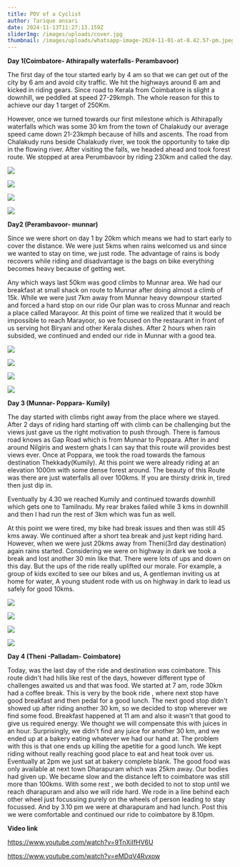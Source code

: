 ```yaml
---
title: POV of a Cyclist
author: Tarique ansari
date: 2024-11-13T11:27:13.159Z
sliderImg: /images/uploads/cover.jpg
thumbnail: /images/uploads/whatsapp-image-2024-11-01-at-8.42.57-pm.jpeg
---
```

**Day 1(Coimbatore- Athirapally waterfalls- Perambavoor)**

The first day of the tour started early by 4 am so that we can get out of the city by 6 am and avoid city traffic. We hit the highways around 6 am and kicked in riding gears. Since road to Kerala from Coimbatore is slight a downhill, we peddled at speed 27-29kmph. The whole reason for this to achieve our day 1 target of 250Km.

However, once we turned towards our first milestone which is Athirapally waterfalls which was some 30 km from the town of Chalakudy our average speed came down 21-23kmph because of hills and ascents. The road from Chalakudy runs beside Chalakudy river, we took the opportunity to take dip in the flowing river. After visiting the falls, we headed ahead and took forest route. We stopped at area Perumbavoor by riding 230km and called the day.

![](/images/uploads/img_20241103_081843.jpg)

![](/images/uploads/img_20241102_061423.jpg)

![](/images/uploads/img_20241101_065218.jpg)

![](/images/uploads/whatsapp-image-2024-11-10-at-8.23.40-pm-1-.jpeg)

**Day2 (Perambavoor- munnar)**

Since we were short on day 1 by 20km which means we had to start early to cover the distance. We were just 5kms when rains welcomed us and since we wanted to stay on time, we just rode. The advantage of rains is body recovers while riding and disadvantage is the bags on bike everything becomes heavy because of getting wet. 

Any which ways last 50km was good climbs to Munnar area. We had our breakfast at small shack on route to Munnar after doing almost a climb of 15k. While we were just 7km away from Munnar heavy downpour started and forced a hard stop on our ride Our plan was to cross Munnar and reach a place called Marayoor. At this point of time we realized that it would be impossible to reach Marayoor, so we focused on the restaurant in front of us serving hot Biryani and other Kerala dishes. After 2 hours when rain subsided, we continued and ended our ride in Munnar with a good tea. 

![](/images/uploads/whatsapp-image-2024-11-10-at-8.23.40-pm-4-.jpeg)

![](/images/uploads/whatsapp-image-2024-11-02-at-11.19.02-pm.jpeg)

![](/images/uploads/whatsapp-image-2024-11-10-at-8.23.40-pm-2-.jpeg)

![](/images/uploads/screenshot-2024-11-13-at-5.26.22 pm.png)

**Day 3 (Munnar- Poppara- Kumily)**

The day started with climbs right away from the place where we stayed. After 2 days of riding hard starting off with climb can be challenging but the views just gave us the right motivation to push through. There is famous road knows as Gap Road which is from Munnar to Poppara. After in and around Nilgiris and western ghats I can say that this route will provides best views ever. Once at Poppara, we took the road towards the famous destination Thekkady(Kumily). At this point we were already riding at an elevation 1000m with some dense forest around. The beauty of this Route was there are just waterfalls all over 100kms. If you are thirsty drink in, tired then just dip in.

Eventually by 4.30 we reached Kumily and continued towards downhill which gets one to Tamilnadu. My rear brakes failed while 3 kms in downhill and then I had run the rest of 3km which was fun as well.

At this point we were tired, my bike had break issues and then was still 45 kms away. We continued after a short tea break and just kept riding hard. However, when we were just 20kms away from Theni(3rd day destination) again rains started. Considering we were on highway in dark we took a break and lost another 30 min like that. There were lots of ups and down on this day. But the ups of the ride really uplifted our morale. For example, a group of kids excited to see our bikes and us, A gentleman inviting us at home for water, A young student rode with us on highway in dark to lead us safely for good 10kms. 

![](/images/uploads/img_20241102_081742.jpg)

![](/images/uploads/img_20241101_172352.jpg)

![](/images/uploads/screenshot-2024-11-13-at-5.01.45 pm.png)

![](/images/uploads/whatsapp-image-2024-11-15-at-11.30.06-am.jpeg)

**D﻿ay 4 (Theni -Palladam- Coimbatore)**

T﻿oday, was the last day of the ride and destination was coimbatore. This route didn't had hills like rest of the days, however different type of challenges awaited us and that was food. We started at 7 am, rode 30km had a coffee break. This is very by the book ride , where next stop have good breakfast and then pedal for a good lunch. The next good stop didn't showed up after riding another 30 km, so we decided to stop wherever we find some food. Breakfast happened at 11 am and also it wasn't that good to give us required energy. We thought we will compensate this with juices in an hour. Surprisingly, we didn't find any juice for another 30 km, and we ended up at a bakery eating whatever we had our hand at. The problem with this is that one ends up killing the apetitie for a good lunch. We kept riding without really reaching good place to eat and heat took over us. Eventually at 2pm we just sat at bakery complete blank. The good food was only available at next town Dharapuram which was 25km away. Our bodies had given up. We became slow and the distance left to coimbatore was still more than 100kms. With some rest , we both decided to not to stop until we reach dharapuram and also we will ride hard. We rode in a line behind each other wheel just focussiing purely on the wheels of person leading to stay focussed. And by 3.10 pm we were at dharapuram and had lunch. Post this we were comfortable and continued our ride to coimbatore by 8.10pm.

**V﻿ideo link**

<https://www.youtube.com/watch?v=9TnXiIfHV6U>

<https://www.youtube.com/watch?v=eMDqV4Rvxow>
